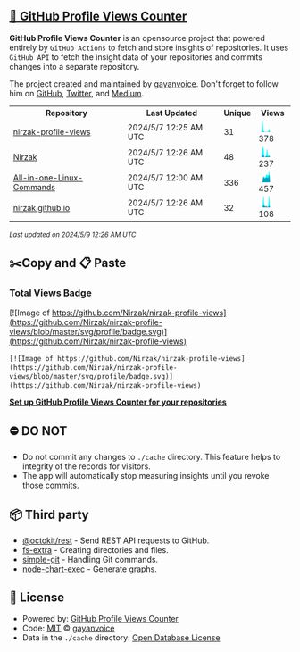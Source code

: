 ## [🚀 GitHub Profile Views Counter](https://github.com/gayanvoice/github-profile-views-counter)
**GitHub Profile Views Counter** is an opensource project that powered entirely by  `GitHub Actions` to fetch and store insights of repositories.
It uses `GitHub API` to fetch the insight data of your repositories and commits changes into a separate repository.

The project created and maintained by [gayanvoice](https://github.com/gayanvoice). Don't forget to follow him on [GitHub](https://github.com/gayanvoice), [Twitter](https://twitter.com/gayanvoice), and [Medium](https://gayanvoice.medium.com/).

<table>
	<tr>
		<th>
			Repository
		</th>
		<th>
			Last Updated
		</th>
		<th>
			Unique
		</th>
		<th>
			Views
		</th>
	</tr>
	<tr>
		<td>
			<a href="https://github.com/Nirzak/nirzak-profile-views/tree/master/readme/696929375/year.md">
				nirzak-profile-views
			</a>
		</td>
		<td>
			2024/5/7 12:25 AM UTC
		</td>
		<td>
			31
		</td>
		<td>
			<img alt="Response time graph" src="https://github.com/Nirzak/nirzak-profile-views/raw/master/graph/696929375/small/year.png" height="20"> 378
		</td>
	</tr>
	<tr>
		<td>
			<a href="https://github.com/Nirzak/nirzak-profile-views/tree/master/readme/352743144/year.md">
				Nirzak
			</a>
		</td>
		<td>
			2024/5/7 12:26 AM UTC
		</td>
		<td>
			48
		</td>
		<td>
			<img alt="Response time graph" src="https://github.com/Nirzak/nirzak-profile-views/raw/master/graph/352743144/small/year.png" height="20"> 237
		</td>
	</tr>
	<tr>
		<td>
			<a href="https://github.com/Nirzak/nirzak-profile-views/tree/master/readme/423569739/year.md">
				All-in-one-Linux-Commands
			</a>
		</td>
		<td>
			2024/5/7 12:00 AM UTC
		</td>
		<td>
			336
		</td>
		<td>
			<img alt="Response time graph" src="https://github.com/Nirzak/nirzak-profile-views/raw/master/graph/423569739/small/year.png" height="20"> 457
		</td>
	</tr>
	<tr>
		<td>
			<a href="https://github.com/Nirzak/nirzak-profile-views/tree/master/readme/291692899/year.md">
				nirzak.github.io
			</a>
		</td>
		<td>
			2024/5/7 12:26 AM UTC
		</td>
		<td>
			32
		</td>
		<td>
			<img alt="Response time graph" src="https://github.com/Nirzak/nirzak-profile-views/raw/master/graph/291692899/small/year.png" height="20"> 108
		</td>
	</tr>
</table>

<small><i>Last updated on 2024/5/9 12:26 AM UTC</i></small>

## ✂️Copy and 📋 Paste
### Total Views Badge
[![Image of https://github.com/Nirzak/nirzak-profile-views](https://github.com/Nirzak/nirzak-profile-views/blob/master/svg/profile/badge.svg)](https://github.com/Nirzak/nirzak-profile-views)

```readme
[![Image of https://github.com/Nirzak/nirzak-profile-views](https://github.com/Nirzak/nirzak-profile-views/blob/master/svg/profile/badge.svg)](https://github.com/Nirzak/nirzak-profile-views)
```
[**Set up GitHub Profile Views Counter for your repositories**](https://github.com/gayanvoice/github-profile-views-counter)
## ⛔ DO NOT
- Do not commit any changes to `./cache` directory. This feature helps to integrity of the records for visitors.
- The app will automatically stop measuring insights until you revoke those commits.
## 📦 Third party

- [@octokit/rest](https://www.npmjs.com/package/@octokit/rest) - Send REST API requests to GitHub.
- [fs-extra](https://www.npmjs.com/package/fs-extra) - Creating directories and files.
- [simple-git](https://www.npmjs.com/package/simple-git) - Handling Git commands.
- [node-chart-exec](https://www.npmjs.com/package/node-chart-exec) - Generate graphs.
## 📄 License
- Powered by: [GitHub Profile Views Counter](https://github.com/gayanvoice/github-profile-views-counter)
- Code: [MIT](./LICENSE) © [gayanvoice](https://github.com/gayanvoice)
- Data in the `./cache` directory: [Open Database License](https://opendatacommons.org/licenses/odbl/1-0/)